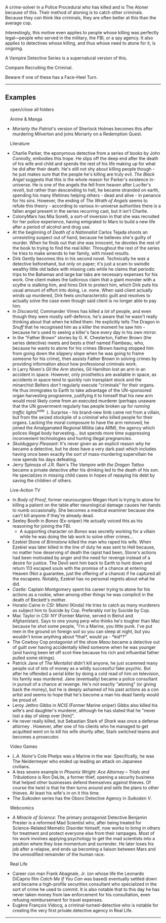 A crime-solver in a Police Procedural who has killed and is The Atoner because of this. Their method of atoning is to catch other criminals. Because they _can_ think like criminals, they are often better at this than the average cop.

Interestingly, this motive even applies to people whose killing was perfectly legal—people who served in the military, the FBI, or a spy agency. It also applies to detectives whose killing, and thus whose need to atone for it, is ongoing.

A Vampire Detective Series is a supernatural version of this.

Compare Recruiting the Criminal.

Beware if one of these has a Face–Heel Turn.

___

## Examples

    open/close all folders 

    Anime & Manga 

-   _Moriarty the Patriot_'s version of Sherlock Holmes becomes this after murdering Milverton and joins Moriarty on a Redemption Quest.

    Literature 

-   Charlie Parker, the eponymous detective from a series of books by John Connolly, embodies this trope. He slips off the deep end after the death of his wife and child and spends the rest of his life making up for what he did after their death. He's still not shy about killing people though - he just makes sure that the people he's killing are truly evil. _The Black Angel_ suggests that this is the whole reason for Parker's existence in-universe. He is one of the angels the fell from heaven after Lucifer's revolt, but rather than descending to hell, he became stranded on earth, spending his many lifetimes helping others - dead and alive - in penance for his sins. However, the ending of _The Wrath of Angels_ seems to refute this theory - according to various in-universe authorities there _is_ a fallen angel present in the series recurring cast, but it isn't Charlie.
-   ColonyMars has Mia Sorelli, a sort-of inversion in that she was recruited for her police experience, having emigrated to Mars to build a new life after a period of alcohol and drug use.
-   At the beginning of _Death of a Nationalist_ Carlos Tejada shoots an unresisting suspect out of hand, because he believes she's guilty of murder. When he finds out that she was innocent, he devotes the rest of the book to trying to find the real killer. Throughout the rest of the series he tries to make amends to her family, with mixed results.
-   Dirk Gently becomes this in his second novel. Technically he _was_ a detective beforehand, but only on paper; it's just a scam to swindle wealthy little old ladies with missing cats while he claims that periodic trips to the Bahamas and large bar tabs are necessary expenses for his work. One client makes the ludicrous claim that a giant monster with a scythe is stalking him, and hires Dirk to protect him, which Dirk puts his usual amount of effort into doing, i.e. none. When said client actually winds up murdered, Dirk feels uncharacteristic guilt and resolves to actually solve the case even though said client is no longer able to pay him.
-   In _Discworld_, Commander Vimes has killed a _lot_ of people, and even though they were mostly self-defence, he's aware that he wasn't really thinking about that when he killed them. He explicitly tells The Dragon in _Snuff_ that he recognised him as a killer the moment he saw him - because he's used to seeing a killer's face every day in his own mirror.
-   In the "Father Brown" stories by G. K. Chesterton, Father Brown (the series detective) meets and bests a thief named Flambeau, who, because he wants to atone for his crimes (Brown having stopped him from going down the slippery slope when he was going to frame someone for his crime), then assists Father Brown in solving crimes by providing information about how professional criminals work.
-   In Larry Niven's _Gil the Arm_ stories, Gil Hamilton lost an arm in an accident in space. However, only prosthetics are available in space, as accidents in space tend to quickly ruin transplant stock and the minarchist Belters _don't_ regularly execute "criminals" for their organs. He thus immigrates to Earth to take advantage of the UN-sponsored organ harvesting programme, justifying it to himself that his new arm would most likely come from an executed murderer (perhaps unaware that the UN government regularly has people broken up for _running traffic lights_<sup>note&nbsp;</sup> ). Surprise - his brand-new limb came not from a villain, but from the seized stockpile of a _criminal_ who killed people for their organs. Lacking the moral composure to have the arm removed, he joined the Amalgamated Regional Militia (aka ARM), the agency which polices illegal body harvesting... but spends more time suppressing inconvenient technologies and hunting illegal pregnancies.
-   _Skulduggery Pleasant_: It's never given as an explicit reason _why_ he became a detective, but he does have a very dark past which includes having once been exactly the sort of mass-murdering supervillain he now spends his days defeating.
-   Jerry Spinoza of J.R. Rain's _The Vampire with the Dragon Tattoo_ became a private detective after his drinking led to the death of his son. He specializes in missing child cases in hopes of repaying his debt by saving the children of others.

    Live-Action TV 

-   In _Body of Proof_, former neurosurgeon Megan Hunt is trying to atone for killing a patient on the table after neurological damage causes her hands to numb occasionally. She becomes a medical examiner because she can't kill anyone if they're already dead.
-   Seeley Booth in _Bones_ (Ex-sniper) He actually voiced this as his reasoning for joining the FBI.
    -   A supporting character on _Bones_ was secretly working for a villain while he was doing the lab work to solve other crimes...
-   Ezekiel Stone of _Brimstone_ killed the man who raped his wife. When Ezekiel was later killed in the line of duty he was sent to Hell because, no matter how deserving of death the rapist had been, Stone's actions had been motivated by anger and the need for revenge instead of a desire for justice. The Devil sent him back to Earth to hunt down and return 113 escaped souls with the promise of a chance at entering Heaven (Not a guarantee, just the offering of a chance) if he captured all the escapees. Notably, Ezekiel has no personal regrets about what he did.
-   _Castle:_ Captain Montgomery spent his career trying to atone for his actions as a rookie, when among other things he was complicit in the death of Beckett's mother.
-   Horatio Caine in _CSI: Miami_ (Kinda) He tries to catch as many murderers as subject him to Suicide by Cop. Preferably _not_ by Suicide by Cop.
-   Mac Taylor in _CSI: NY_ (Former Marine, served in Beirut and Afghanistan). Says to one young perp who thinks he's tougher than Mac because he shot some people, "I'm a Marine, you little punk. I've put men in the ground on foreign soil so you can sleep at night, but you wouldn't know anything about \*that\*, would ya - \*kid\*?"
-   The Cowboy Cop protagonist of the show _Maou_ became a detective out of guilt over having accidentally killed someone when he was younger (and having been let off scot-free because his rich and influential father pulled some strings).
-   Patrick Jane of _The Mentalist_ didn't kill anyone, he just scammed many people out of _lots_ of money as a wildly successful fake psychic. But after he offended a serial killer by doing a cold read of him on television, his family was murdered. Jane (eventually) became a police consultant in pursuit of a chance at revenge. He's not exactly "atoning" (or giving back the money), but he is deeply ashamed of his past actions as a con artist and seems to hope that he's become a man his dead family would be proud of.
-   Leroy Jethro Gibbs in _NCIS_ (Former Marine sniper) Gibbs also killed his wife's and daughter's murderer, although he has stated that he "never lost a day of sleep over \[him\]".
-   He never really killed, but Sebastian Stark of _Shark_ was once a defense attorney . However, after one of his clients who he managed to get acquitted went on to kill his wife shortly after, Stark switched teams and becomes a prosecutor.

    Video Games 

-   _L.A. Noire_'s Cole Phelps was a Marine in the war. Specifically, he was The Neidermeyer who ended up leading an attack on Japanese civilians.
-   A less severe example in _Phoenix Wright: Ace Attorney – Trials and Tribulations_ is Ron DeLite, a former thief, opening a security business that helped other businesses defend themselves against thieves. Of course the twist is that he then turns around and sells the plans to other thieves. At least his wife's in on it this time.
-   The _Suikoden_ series has the Oboro Detective Agency in _Suikoden V_.

    Webcomics 

-   _A Miracle of Science_: The primary protagonist Detective Benjamin Prester is a reformed Mad Scientist who, after being treated for Science-Related Memetic Disorder himself, now works to bring in others for treatment and protect everyone else from their rampages. Most of his work involves applying psychology to get the mad scientists into a position where they lose momentum and surrender. He later loses his job after a relapse, and ends up becoming a liaison between Mars and the unmodified remainder of the human race.

    Real Life 

-   Career con man Frank Abagnale, Jr. (on whose life the Leonardo DiCaprio film _Catch Me If You Can_ was based) eventually settled down and became a high-profile securities consultant who specialized in the sort of crime he used to commit. It is also notable that to this day he has never taken money from law enforcement for his consultation, even refusing reimbursement for travel expenses.
-   Eugène François Vidocq, a criminal-turned-detective who is notable for creating the very first private detective agency in Real Life.

___
